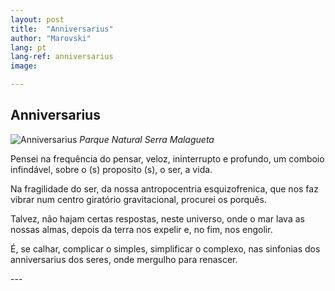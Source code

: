 ```yaml
---
layout: post
title:  "Anniversarius"
author: "Marovski"
lang: pt
lang-ref: anniversarius
image: 

---
```

## Anniversarius

![Anniversarius](https://photos.app.goo.gl/oxiN6vEryzSNkuNw8)
_Parque Natural Serra Malagueta_
<div class="poem">
Pensei na frequência do pensar,
veloz, ininterrupto e profundo, 
um comboio infindável,
sobre o (s) proposito (s), o ser,
a vida.

Na fragilidade do ser,
da nossa antropocentria esquizofrenica,
que nos faz vibrar num centro giratório gravitacional, 
procurei os porquês.

Talvez, não hajam certas respostas,
neste universo, onde o mar lava as nossas almas,
depois da terra nos expelir e, no fim, nos engolir.

É, se calhar, complicar o simples,
simplificar o complexo, 
nas sinfonias dos anniversarius dos seres,
onde mergulho para renascer. 
</div>
---


